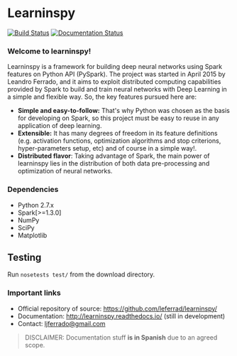 Learninspy
==========

[![Build Status](https://travis-ci.org/leferrad/learninspy.svg?branch=master)](https://travis-ci.org/leferrad/learninspy)
[![Documentation Status](http://readthedocs.org/projects/learninspy/badge/?version=latest)](http://learninspy.readthedocs.io/?badge=latest)

### Welcome to learninspy!
Learninspy is a framework for building deep neural networks using Spark features on Python API (PySpark). The project was started in April 2015 by Leandro Ferrado, and it aims to exploit distributed computing capabilities provided by Spark to build and train neural networks with Deep Learning in a simple and flexible way. So, the key features pursued here are:
* **Simple and easy-to-follow:** That's why Python was chosen as the basis for developing on Spark, so this project must be easy to reuse in any application of deep learning.  
* **Extensible:** It has many degrees of freedom in its feature definitions (e.g. activation functions, optimization algorithms and stop criterions, hyper-parameters setup, etc) and of course in a simple way!.
* **Distributed flavor**: Taking advantage of Spark, the main power of learninspy lies in the distribution of both data pre-processing and optimization of neural networks. 

### Dependencies
* Python 2.7.x
* Spark[>=1.3.0]
* NumPy
* SciPy
* Matplotlib 

## Testing
Run ``nosetests test/`` from the download directory.

### Important links
* Official repository of source: https://github.com/leferrad/learninspy/
* Documentation: http://learninspy.readthedocs.io/ (still in development)
* Contact: ljferrado@gmail.com

> DISCLAIMER: Documentation stuff **is in Spanish** due to an agreed scope.
